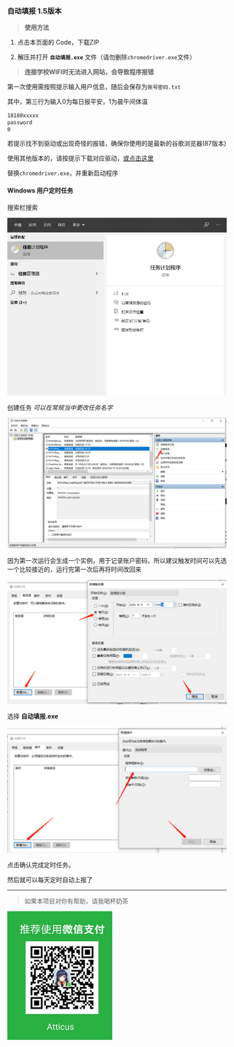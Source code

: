 ### 自动填报 1.5版本

> **使用方法**

1. 点击本页面的 Code，下载ZIP 

2. 解压并打开 **`自动填报.exe`** 文件（请勿删除`chromedriver.exe`文件）

> **连接学校WIFI时无法进入网站，会导致程序报错**

第一次使用需按照提示输入用户信息，随后会保存为`账号密码.txt`

其中，第三行为输入0为每日报平安，1为晨午间体温

```
18180xxxxx 
password
0 
```

若提示找不到驱动或出现奇怪的报错，确保你使用的是最新的谷歌浏览器(87版本)

使用其他版本的，请按提示下载对应驱动，[或点击这里](http://chromedriver.storage.googleapis.com/index.html)

替换`chromedriver.exe`，并重新启动程序



#### Windows 用户定时任务

搜索栏搜索

![image-20200908120326549](img/image-20200908120326549.png)

创建任务 *可以在常规当中更改任务名字*

![image-20200908120424584](img/image-20200908120424584.png)

因为第一次运行会生成一个实例，用于记录账户密码，所以建议触发时间可以先选一个比较接近的，运行完第一次后再将时间改回来

![image-20200908120648812](img/image-20200908120648812.png)

选择 **自动填报.exe**

![image-20200908121229475](img/image-20200908121229475.png)

点击确认完成定时任务。

然后就可以每天定时自动上报了

***

> 如果本项目对你有帮助，请我喝杯奶茶

<img src="img/img.jpg" alt="img" style="zoom: 80%;" />